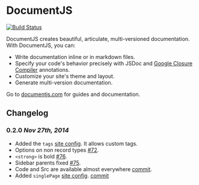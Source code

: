 # DocumentJS

[![Build Status](https://travis-ci.org/bitovi/documentjs.svg?branch=master)](https://travis-ci.org/bitovi/documentjs)

DocumentJS creates beautiful, articulate, multi-versioned documentation. With DocumentJS, you can:

 - Write documentation inline or in markdown files.
 - Specify your code's behavior precisely with JSDoc
   and [Google Closure Compiler](https://developers.google.com/closure/compiler/docs/js-for-compiler)
   annotations.
 - Customize your site's theme and layout.
 - Generate multi-version documentation.

Go to [documentjs.com](http://documentjs.com) for guides and documentation.


## Changelog

### 0.2.0 _Nov 27th, 2014_

 - Added the `tags` [site config](http://documentjs.com/docs/DocumentJS.siteConfig.html). It allows custom tags.
 - Options on non record types [#72](https://github.com/bitovi/documentjs/issues/72).
 - `<strong>` is bold [#76](https://github.com/bitovi/documentjs/issues/76).
 - Sidebar parents fixed [#75](https://github.com/bitovi/documentjs/pull/75).
 - Code and Src are available almost everywhere [commit](https://github.com/bitovi/documentjs/commit/d51f8fb09e06c58fe8e12bd8ea6b93c7197c5ae1).
 - Added `singlePage` [site config](http://documentjs.com/docs/DocumentJS.siteConfig.html). [commit](https://github.com/bitovi/documentjs/commit/0ccfbffbd5b84de0c433e2102c84c6e56059426d)
 


